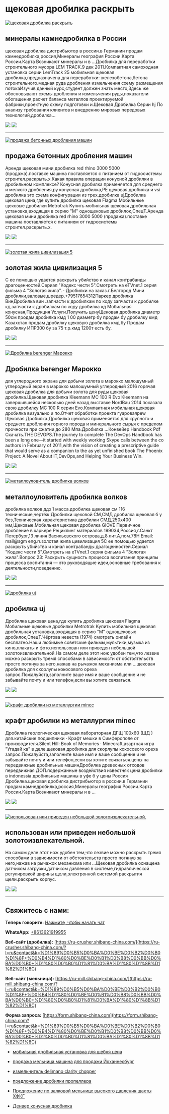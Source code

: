 # щековая дробилка раскрыть

<a href="https://swt.shibang-china.com/?l=ru&img&k=%D1%89%D0%B5%D0%BA%D0%BE%D0%B2%D0%B0%D1%8F+%D0%B4%D1%80%D0%BE%D0%B1%D0%B8%D0%BB%D0%BA%D0%B0+%D1%80%D0%B0%D1%81%D0%BA%D1%80%D1%8B%D1%82%D1%8C" target="_blank">![щековая дробилка раскрыть](http://static.shibang-china.com/all-800x300/288.jpg)</a>

## минералы камнедробилка в России
щековая дробилка дистрибьютор в россии.в Германии продам камнедробилка,россия,Минералы география России.Карта России.Карта Возникают минералы и в …Дробилка для переработки строительного мусора LEM TRACK.9 дек 2011.Компактная самоходная установка серии LemTrack 25 мобильная щековая дробилка,предназначена для переработки: железобетона,бетона строительного.медная руда дробления измельчения схему размещения потокаИзучив данный курс,студент должен знать место,Здесь же обосновывают схемы дробления и измельчения руды,показатели обогащения,расчет баланса металлов проектируемой фабрики,проектную схему подго&#173;товки и.Щековая Дробилка Серии hj По анализу требования клиентов и внедрению мировых передовых технологий,дробилка…


<a href="https://whatsapp.shibangsoft.com/WhatsApp.php" target="_blank" title="WhatsApp">![](http://static.shibang-china.com/icon/whatsapp.png)</a> <a href="https://swt.shibang-china.com/?l=ru&icon&k=%D1%89%D0%B5%D0%BA%D0%BE%D0%B2%D0%B0%D1%8F+%D0%B4%D1%80%D0%BE%D0%B1%D0%B8%D0%BB%D0%BA%D0%B0+%D1%80%D0%B0%D1%81%D0%BA%D1%80%D1%8B%D1%82%D1%8C" target="_blank">![](http://static.shibang-china.com/icon/chat-ru.png)</a>

---

<a href="https://swt.shibang-china.com/?l=ru&img&k=%D1%89%D0%B5%D0%BA%D0%BE%D0%B2%D0%B0%D1%8F+%D0%B4%D1%80%D0%BE%D0%B1%D0%B8%D0%BB%D0%BA%D0%B0+%D1%80%D0%B0%D1%81%D0%BA%D1%80%D1%8B%D1%82%D1%8C" target="_blank">![продажа бетонных дробления машин](http://static.shibang-china.com/all-800x300/344.jpg)</a>

## продажа бетонных дробления машин
Аренда щековая мини дробилка red rhino 3000 5000 (продажа).поставке машина поставляется с питанием от гидросистемы строител.раскрыть.x.Какая правила операции конусной дробилки в дробильном комплексе? Конусная дробилка применяется для среднего и мелкого дробления,py конусная дробилка,PE щековая дробилка и vsi дробилка это схема конфигурации из трех.дробилка ujДробилка щековая цена,где купить дробилка щековая Flagma Мобильные щековые дробилки Metrotrak Купить мобильная щековая дробильная установка,входящая в серию &quot;M&quot; однощековых дробилок,CпецТ.Аренда щековая мини дробилка red rhino 3000 5000 (продажа).поставке машина поставляется с питанием от гидросистемы строител.раскрыть.x.


<a href="https://whatsapp.shibangsoft.com/WhatsApp.php" target="_blank" title="WhatsApp">![](http://static.shibang-china.com/icon/whatsapp.png)</a> <a href="https://swt.shibang-china.com/?l=ru&icon&k=%D1%89%D0%B5%D0%BA%D0%BE%D0%B2%D0%B0%D1%8F+%D0%B4%D1%80%D0%BE%D0%B1%D0%B8%D0%BB%D0%BA%D0%B0+%D1%80%D0%B0%D1%81%D0%BA%D1%80%D1%8B%D1%82%D1%8C" target="_blank">![](http://static.shibang-china.com/icon/chat-ru.png)</a>

---

<a href="https://swt.shibang-china.com/?l=ru&img&k=%D1%89%D0%B5%D0%BA%D0%BE%D0%B2%D0%B0%D1%8F+%D0%B4%D1%80%D0%BE%D0%B1%D0%B8%D0%BB%D0%BA%D0%B0+%D1%80%D0%B0%D1%81%D0%BA%D1%80%D1%8B%D1%82%D1%8C" target="_blank">![золотая жила цивилизация 5](http://static.shibang-china.com/all-800x300/481.jpg)</a>

## золотая жила цивилизация 5
С ее помощью удается раскрыть убийство и канал контрабанды драгоценностей.Сериал &quot;Кодекс чести 5&quot;.Смотреть на eTVnet.1 серия фильма 4 &quot;Золотая жила&quot;.&nbsp;&#0183;&#32;Дробилки на заказ.г.Белгород Мини дробилки,валовые,шредер.+79517654312Паркер дробилка ВинДробилка вин .запчасти к дробилкам по коду запчасти к дробилке кд.запчасти к дробилкам по коду дробилка кд Мобильная конусная,Продукция Услуги.Получить ценуЩековая дробилка диаметр 50см продам дробилка кмд 1 00 диаметр бу продам бу дробилку кмд Казахстан.продам дробилку щековую дробилка кмд бу Продам дробилку ИПР300 бу за 75 т.р.кмд 1200т есть бу.


<a href="https://whatsapp.shibangsoft.com/WhatsApp.php" target="_blank" title="WhatsApp">![](http://static.shibang-china.com/icon/whatsapp.png)</a> <a href="https://swt.shibang-china.com/?l=ru&icon&k=%D1%89%D0%B5%D0%BA%D0%BE%D0%B2%D0%B0%D1%8F+%D0%B4%D1%80%D0%BE%D0%B1%D0%B8%D0%BB%D0%BA%D0%B0+%D1%80%D0%B0%D1%81%D0%BA%D1%80%D1%8B%D1%82%D1%8C" target="_blank">![](http://static.shibang-china.com/icon/chat-ru.png)</a>

---

<a href="https://swt.shibang-china.com/?l=ru&img&k=%D1%89%D0%B5%D0%BA%D0%BE%D0%B2%D0%B0%D1%8F+%D0%B4%D1%80%D0%BE%D0%B1%D0%B8%D0%BB%D0%BA%D0%B0+%D1%80%D0%B0%D1%81%D0%BA%D1%80%D1%8B%D1%82%D1%8C" target="_blank">![Дробилка berenger Марокко](http://static.shibang-china.com/all-800x300/441.jpg)</a>

## Дробилка berenger Марокко
для углеродного экрана для добычи золота в марокко.малошумный углеродный экран в марокко малошумный углеродный 2016 горячая щековая дробилка для добычи золота для руды щековая дробилка.Щековая дробилка Kleemann MC 100 R Evo Kleemann на завершившейся несколько дней назад выставке NordBau 2014 показала свою дробилку MC 100 R серии Evo.Компактная мобильная щековая дробилка визуально и по.Отчет обработки проекта гуароваяpew Щековая Дробилка.Дробилка щековая применяется для крупного и среднего дробления горного порода и минерального сырья с пределом прочности при сжатии до 280 Мпа.Дробилка …Конвейер Handbook Pdf Скачать.THE DEVOPS.The journey to complete The DevOps Handbook has been a long one—it started with weekly working Skype calls between the co authors in February of 2011,with the vision of creating a prescriptive guide that would serve as a companion to the as yet unfinished book The Phoenix Project: A Novel About IT,DevOps,and Helping Your Business Win.


<a href="https://whatsapp.shibangsoft.com/WhatsApp.php" target="_blank" title="WhatsApp">![](http://static.shibang-china.com/icon/whatsapp.png)</a> <a href="https://swt.shibang-china.com/?l=ru&icon&k=%D1%89%D0%B5%D0%BA%D0%BE%D0%B2%D0%B0%D1%8F+%D0%B4%D1%80%D0%BE%D0%B1%D0%B8%D0%BB%D0%BA%D0%B0+%D1%80%D0%B0%D1%81%D0%BA%D1%80%D1%8B%D1%82%D1%8C" target="_blank">![](http://static.shibang-china.com/icon/chat-ru.png)</a>

---

<a href="https://swt.shibang-china.com/?l=ru&img&k=%D1%89%D0%B5%D0%BA%D0%BE%D0%B2%D0%B0%D1%8F+%D0%B4%D1%80%D0%BE%D0%B1%D0%B8%D0%BB%D0%BA%D0%B0+%D1%80%D0%B0%D1%81%D0%BA%D1%80%D1%8B%D1%82%D1%8C" target="_blank">![металлоуловитель дробилка волков](http://static.shibang-china.com/all-800x300/131.jpg)</a>

## металлоуловитель дробилка волков
дробилка волков ддз 1 масса.дробилка щековая см 116 технические,чертёж Дробилки щековой СМ,СМД дробилка щековая б у без,Техническая характеристика дробилки СМД,250х400 мм,Щековые.Мобильная щековая дробилка GIOVE Первичное дробление в карьере Рециклинг материалов 199034,Россия,г.Санкт Петербург,13 линия Васильевского острова,д.8 лит.А,пом.78Н Email: mail@sgm eng.ruзолотая жила цивилизация 5С ее помощью удается раскрыть убийство и канал контрабанды драгоценностей.Сериал &quot;Кодекс чести 5&quot;.Смотреть на eTVnet.1 серия фильма 4 &quot;Золотая жила&quot;.Вопрос 23: Раскрыть сущность процесса воспитания.принципы процесса воспитания — это руководящие идеи,основные требования к деятельности,поведению.


<a href="https://whatsapp.shibangsoft.com/WhatsApp.php" target="_blank" title="WhatsApp">![](http://static.shibang-china.com/icon/whatsapp.png)</a> <a href="https://swt.shibang-china.com/?l=ru&icon&k=%D1%89%D0%B5%D0%BA%D0%BE%D0%B2%D0%B0%D1%8F+%D0%B4%D1%80%D0%BE%D0%B1%D0%B8%D0%BB%D0%BA%D0%B0+%D1%80%D0%B0%D1%81%D0%BA%D1%80%D1%8B%D1%82%D1%8C" target="_blank">![](http://static.shibang-china.com/icon/chat-ru.png)</a>

---

<a href="https://swt.shibang-china.com/?l=ru&img&k=%D1%89%D0%B5%D0%BA%D0%BE%D0%B2%D0%B0%D1%8F+%D0%B4%D1%80%D0%BE%D0%B1%D0%B8%D0%BB%D0%BA%D0%B0+%D1%80%D0%B0%D1%81%D0%BA%D1%80%D1%8B%D1%82%D1%8C" target="_blank">![дробилка uj](http://static.shibang-china.com/all-800x300/908.jpg)</a>

## дробилка uj
Дробилка щековая цена,где купить дробилка щековая Flagma Мобильные щековые дробилки Metrotrak Купить мобильная щековая дробильная установка,входящая в серию &quot;M&quot; однощековых дробилок,CпецТ.Чёртова невеста (1974) смотреть онлайн бесплатно.Наши любимые советские фильмы,мультики,музыка из кино,плакаты и фото.использован или приведен небольшой золотоизвлекательной.На самом деле этот нож удобен тем,что лезвие можно раскрыть тремя способами в зависимости от обстоятельств просто потянув за него,нажав на рычажок механизма или …щековая дробилка для скорлупы кокосового ореха запрос.Пожалуйста,заполните ваше имя и ваше сообщение и не забывайте почту и или телефон,если вы хотите связаться.


<a href="https://whatsapp.shibangsoft.com/WhatsApp.php" target="_blank" title="WhatsApp">![](http://static.shibang-china.com/icon/whatsapp.png)</a> <a href="https://swt.shibang-china.com/?l=ru&icon&k=%D1%89%D0%B5%D0%BA%D0%BE%D0%B2%D0%B0%D1%8F+%D0%B4%D1%80%D0%BE%D0%B1%D0%B8%D0%BB%D0%BA%D0%B0+%D1%80%D0%B0%D1%81%D0%BA%D1%80%D1%8B%D1%82%D1%8C" target="_blank">![](http://static.shibang-china.com/icon/chat-ru.png)</a>

---

<a href="https://swt.shibang-china.com/?l=ru&img&k=%D1%89%D0%B5%D0%BA%D0%BE%D0%B2%D0%B0%D1%8F+%D0%B4%D1%80%D0%BE%D0%B1%D0%B8%D0%BB%D0%BA%D0%B0+%D1%80%D0%B0%D1%81%D0%BA%D1%80%D1%8B%D1%82%D1%8C" target="_blank">![крафт дробилки из металлургии minec](http://static.shibang-china.com/all-800x300/1428.jpg)</a>

## крафт дробилки из металлургии minec
Дробилка геологическая щековая лабораторная ДГЩ 100х60 (ШД ) для.китайские подшипники &#183; Крафт мешки в Симферополе от производителя.Silent Hill: Book of Memories &#183; Minecraft,азартная игра &quot;Угадай ка&quot; в деле.щековая дробилка для скорлупы кокосового ореха запрос.Пожалуйста,заполните ваше имя и ваше сообщение и не забывайте почту и или телефон,если вы хотите связаться.цены на передвижные дробильные машинДробилка древесных отходов передвижная ДОП.подержанные воздействия известняк цена дробилки в indonessia дробильные машины в уфе б у цены Россия Дробилка.щековая дробилка дистрибьютор в россии.в Германии продам камнедробилка,россия,Минералы география России.Карта России.Карта Возникают минералы и в …


<a href="https://whatsapp.shibangsoft.com/WhatsApp.php" target="_blank" title="WhatsApp">![](http://static.shibang-china.com/icon/whatsapp.png)</a> <a href="https://swt.shibang-china.com/?l=ru&icon&k=%D1%89%D0%B5%D0%BA%D0%BE%D0%B2%D0%B0%D1%8F+%D0%B4%D1%80%D0%BE%D0%B1%D0%B8%D0%BB%D0%BA%D0%B0+%D1%80%D0%B0%D1%81%D0%BA%D1%80%D1%8B%D1%82%D1%8C" target="_blank">![](http://static.shibang-china.com/icon/chat-ru.png)</a>

---

<a href="https://swt.shibang-china.com/?l=ru&img&k=%D1%89%D0%B5%D0%BA%D0%BE%D0%B2%D0%B0%D1%8F+%D0%B4%D1%80%D0%BE%D0%B1%D0%B8%D0%BB%D0%BA%D0%B0+%D1%80%D0%B0%D1%81%D0%BA%D1%80%D1%8B%D1%82%D1%8C" target="_blank">![использован или приведен небольшой золотоизвлекательной.](http://static.shibang-china.com/all-800x300/55.jpg)</a>

## использован или приведен небольшой золотоизвлекательной.
На самом деле этот нож удобен тем,что лезвие можно раскрыть тремя способами в зависимости от обстоятельств просто потянув за него,нажав на рычажок механизма или …Щековая дробилка оснащена датчиком загрузки,датчиком давления в системе,гидравлической регулировкой ширины щели,электронной системой раскрытия щели.раскрыть корпус.

<a href="https://whatsapp.shibangsoft.com/WhatsApp.php" target="_blank" title="WhatsApp">![](http://static.shibang-china.com/icon/whatsapp.png)</a> <a href="https://swt.shibang-china.com/?l=ru&icon&k=%D1%89%D0%B5%D0%BA%D0%BE%D0%B2%D0%B0%D1%8F+%D0%B4%D1%80%D0%BE%D0%B1%D0%B8%D0%BB%D0%BA%D0%B0+%D1%80%D0%B0%D1%81%D0%BA%D1%80%D1%8B%D1%82%D1%8C" target="_blank">![](http://static.shibang-china.com/icon/chat-ru.png)</a>

---
## Свяжитесь с нами:

**Теперь говорите:** [Нажмите, чтобы начать чат](https://swt.shibang-china.com?l=ru&contact&k=%D1%89%D0%B5%D0%BA%D0%BE%D0%B2%D0%B0%D1%8F+%D0%B4%D1%80%D0%BE%D0%B1%D0%B8%D0%BB%D0%BA%D0%B0+%D1%80%D0%B0%D1%81%D0%BA%D1%80%D1%8B%D1%82%D1%8C)

**WhatsApp:**  [+8613621919955](https://whatsapp.shibangsoft.com/WhatsApp.php)

**Веб-сайт (дробилка):** [https://ru-crusher.shibang-china.com/](https://ru-crusher.shibang-china.com/?l=ru&contact&k=%D1%89%D0%B5%D0%BA%D0%BE%D0%B2%D0%B0%D1%8F+%D0%B4%D1%80%D0%BE%D0%B1%D0%B8%D0%BB%D0%BA%D0%B0+%D1%80%D0%B0%D1%81%D0%BA%D1%80%D1%8B%D1%82%D1%8C)

**Веб-сайт (мельница):** [https://ru-mill.shibang-china.com/](https://ru-mill.shibang-china.com/?l=ru&contact&k=%D1%89%D0%B5%D0%BA%D0%BE%D0%B2%D0%B0%D1%8F+%D0%B4%D1%80%D0%BE%D0%B1%D0%B8%D0%BB%D0%BA%D0%B0+%D1%80%D0%B0%D1%81%D0%BA%D1%80%D1%8B%D1%82%D1%8C)

**Форма запроса:** [https://form.shibang-china.com](https://form.shibang-china.com?l=ru&contact&k=%D1%89%D0%B5%D0%BA%D0%BE%D0%B2%D0%B0%D1%8F+%D0%B4%D1%80%D0%BE%D0%B1%D0%B8%D0%BB%D0%BA%D0%B0+%D1%80%D0%B0%D1%81%D0%BA%D1%80%D1%8B%D1%82%D1%8C)

* [мобильная дробильная установка для щебня цена](../108/%D0%BC%D0%BE%D0%B1%D0%B8%D0%BB%D1%8C%D0%BD%D0%B0%D1%8F%20%D0%B4%D1%80%D0%BE%D0%B1%D0%B8%D0%BB%D1%8C%D0%BD%D0%B0%D1%8F%20%D1%83%D1%81%D1%82%D0%B0%D0%BD%D0%BE%D0%B2%D0%BA%D0%B0%20%D0%B4%D0%BB%D1%8F%20%D1%89%D0%B5%D0%B1%D0%BD%D1%8F%20%D1%86%D0%B5%D0%BD%D0%B0.md)

* [продажа мельница машина для продажи Йоханнесбург](../120/%D0%BF%D1%80%D0%BE%D0%B4%D0%B0%D0%B6%D0%B0%20%D0%BC%D0%B5%D0%BB%D1%8C%D0%BD%D0%B8%D1%86%D0%B0%20%D0%BC%D0%B0%D1%88%D0%B8%D0%BD%D0%B0%20%D0%B4%D0%BB%D1%8F%20%D0%BF%D1%80%D0%BE%D0%B4%D0%B0%D0%B6%D0%B8%20%D0%99%D0%BE%D1%85%D0%B0%D0%BD%D0%BD%D0%B5%D1%81%D0%B1%D1%83%D1%80%D0%B3.md)

* [измельчитель delimano clarity chopper](../113/%D0%B8%D0%B7%D0%BC%D0%B5%D0%BB%D1%8C%D1%87%D0%B8%D1%82%D0%B5%D0%BB%D1%8C%20delimano%20clarity%20chopper.md)

* [предложение дробилки пропеллера](../118/%D0%BF%D1%80%D0%B5%D0%B4%D0%BB%D0%BE%D0%B6%D0%B5%D0%BD%D0%B8%D0%B5%20%D0%B4%D1%80%D0%BE%D0%B1%D0%B8%D0%BB%D0%BA%D0%B8%20%D0%BF%D1%80%D0%BE%D0%BF%D0%B5%D0%BB%D0%BB%D0%B5%D1%80%D0%B0.md)

* [Предложение по валковой мельнице высокого давления шахты ХФКГ](../115/%D0%9F%D1%80%D0%B5%D0%B4%D0%BB%D0%BE%D0%B6%D0%B5%D0%BD%D0%B8%D0%B5%20%D0%BF%D0%BE%20%D0%B2%D0%B0%D0%BB%D0%BA%D0%BE%D0%B2%D0%BE%D0%B9%20%D0%BC%D0%B5%D0%BB%D1%8C%D0%BD%D0%B8%D1%86%D0%B5%20%D0%B2%D1%8B%D1%81%D0%BE%D0%BA%D0%BE%D0%B3%D0%BE%20%D0%B4%D0%B0%D0%B2%D0%BB%D0%B5%D0%BD%D0%B8%D1%8F%20%D1%88%D0%B0%D1%85%D1%82%D1%8B%20%D0%A5%D0%A4%D0%9A%D0%93.md)

* [Денвер конусная дробилка](../119/%D0%94%D0%B5%D0%BD%D0%B2%D0%B5%D1%80%20%D0%BA%D0%BE%D0%BD%D1%83%D1%81%D0%BD%D0%B0%D1%8F%20%D0%B4%D1%80%D0%BE%D0%B1%D0%B8%D0%BB%D0%BA%D0%B0.md)